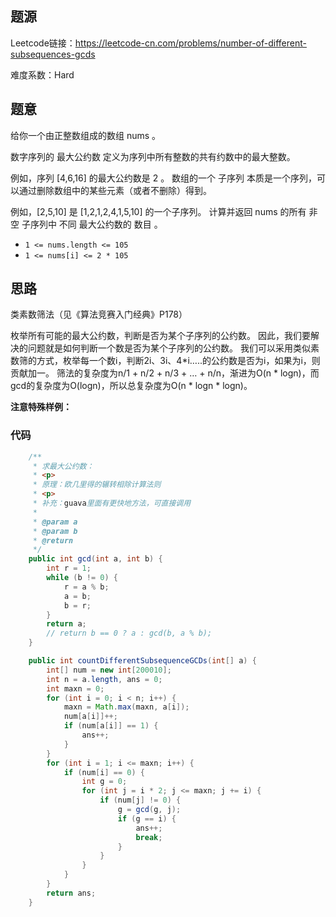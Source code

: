 

## 题源

Leetcode链接：https://leetcode-cn.com/problems/number-of-different-subsequences-gcds

难度系数：Hard




## 题意

给你一个由正整数组成的数组 nums 。

数字序列的 最大公约数 定义为序列中所有整数的共有约数中的最大整数。

例如，序列 [4,6,16] 的最大公约数是 2 。
数组的一个 子序列 本质是一个序列，可以通过删除数组中的某些元素（或者不删除）得到。

例如，[2,5,10] 是 [1,2,1,2,4,1,5,10] 的一个子序列。
计算并返回 nums 的所有 非空 子序列中 不同 最大公约数的 数目 。

- `1 <= nums.length <= 105`
- `1 <= nums[i] <= 2 * 105`



## 思路

类素数筛法（见《算法竞赛入门经典》P178）

枚举所有可能的最大公约数，判断是否为某个子序列的公约数。
因此，我们要解决的问题就是如何判断一个数是否为某个子序列的公约数。
我们可以采用类似素数筛的方式，枚举每一个数i，判断2i、3i、4*i…..的公约数是否为i，如果为i，则贡献加一。
筛法的复杂度为n/1 + n/2 + n/3 + … + n/n，渐进为O(n * logn)，而gcd的复杂度为O(logn)，所以总复杂度为O(n * logn * logn)。





**注意特殊样例：**



### 代码

```java
    /**
     * 求最大公约数：
     * <p>
     * 原理：欧几里得的辗转相除计算法则
     * <p>
     * 补充：guava里面有更快地方法，可直接调用
     *
     * @param a
     * @param b
     * @return
     */
    public int gcd(int a, int b) {
        int r = 1;
        while (b != 0) {
            r = a % b;
            a = b;
            b = r;
        }
        return a;
        // return b == 0 ? a : gcd(b, a % b);
    }

    public int countDifferentSubsequenceGCDs(int[] a) {
        int[] num = new int[200010];
        int n = a.length, ans = 0;
        int maxn = 0;
        for (int i = 0; i < n; i++) {
            maxn = Math.max(maxn, a[i]);
            num[a[i]]++;
            if (num[a[i]] == 1) {
                ans++;
            }
        }
        for (int i = 1; i <= maxn; i++) {
            if (num[i] == 0) {
                int g = 0;
                for (int j = i * 2; j <= maxn; j += i) {
                    if (num[j] != 0) {
                        g = gcd(g, j);
                        if (g == i) {
                            ans++;
                            break;
                        }
                    }
                }
            }
        }
        return ans;
    }

```





